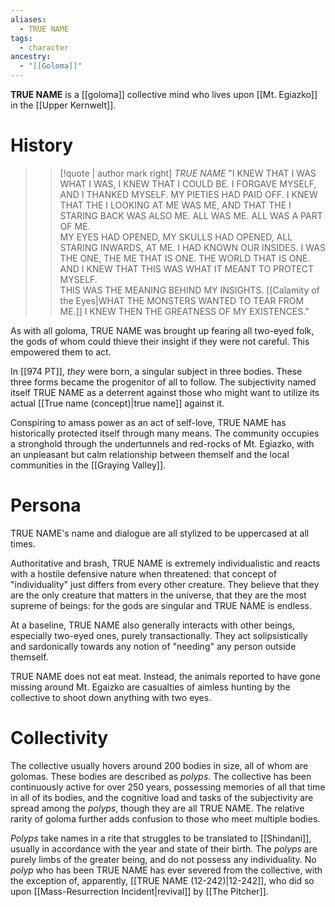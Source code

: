 ```yaml
---
aliases:
  - TRUE NAME
tags:
  - character
ancestry:
  - "[[Goloma]]"
---
```

**TRUE NAME** is a [[goloma]] collective mind who lives upon [[Mt. Egiazko]] in the [[Upper Kernwelt]]. 
# History
>>[!quote | author mark right] *TRUE NAME*
>>"I KNEW THAT I WAS WHAT I WAS, I KNEW THAT I COULD BE. I FORGAVE MYSELF, AND I THANKED MYSELF. MY PIETIES HAD PAID OFF. I KNEW THAT THE I LOOKING AT ME WAS ME,  AND THAT THE I STARING BACK WAS ALSO ME. ALL WAS ME. ALL WAS A PART OF ME. <br>MY EYES HAD OPENED, MY SKULLS HAD OPENED, ALL STARING INWARDS, AT ME. I HAD KNOWN OUR INSIDES. I WAS THE ONE, THE ME THAT IS ONE. THE WORLD THAT IS ONE. AND I KNEW THAT THIS WAS WHAT IT MEANT TO PROTECT MYSELF. <br>THIS WAS THE MEANING BEHIND MY INSIGHTS. [[Calamity of the Eyes|WHAT THE MONSTERS WANTED TO TEAR FROM ME.]] I KNEW THEN THE GREATNESS OF MY EXISTENCES."

As with all goloma, TRUE NAME was brought up fearing all two-eyed folk, the gods of whom could thieve their insight if they were not careful. This empowered them to act.

In [[974 PT]], *they* were born, a singular subject in three bodies. These three forms became the progenitor of all to follow. The subjectivity named itself TRUE NAME as a deterrent against those who might want to utilize its actual [[True name (concept)|true name]] against it. 

Conspiring to amass power as an act of self-love, TRUE NAME has historically protected itself through many means. The community occupies a stronghold through the undertunnels and red-rocks of Mt. Egiazko, with an unpleasant but calm relationship between themself and the local communities in the [[Graying Valley]]. 

# Persona
TRUE NAME's name and dialogue are all stylized to be uppercased at all times.

Authoritative and brash, TRUE NAME is extremely individualistic and reacts with a hostile defensive nature when threatened: that concept of "individuality" just differs from every other creature. They believe that they are the only creature that matters in the universe, that they are the most supreme of beings: for the gods are singular and TRUE NAME is endless. 

At a baseline, TRUE NAME also generally interacts with other beings, especially two-eyed ones, purely transactionally. They act solipsistically and sardonically towards any notion of "needing" any person outside themself. 

TRUE NAME does not eat meat. Instead, the animals reported to have gone missing around Mt. Egaizko are casualties of aimless hunting by the collective to shoot down anything with two eyes.


# Collectivity
The collective usually hovers around 200 bodies in size, all of whom are golomas. These bodies are described as *polyps*. The collective has been continuously active for over 250 years, possessing memories of all that time in all of its bodies, and the cognitive load and tasks of the subjectivity are spread among the *polyps*, though they are all TRUE NAME. The relative rarity of goloma further adds confusion to those who meet multiple bodies.

*Polyps* take names in a rite that struggles to be translated to [[Shindani]], usually in accordance with the year and state of their birth. The *polyps* are purely limbs of the greater being, and do not possess any individuality. No *polyp* who has been TRUE NAME has ever severed from the collective, with the exception of, apparently, [[TRUE NAME (12-242)|12-242]], who did so upon [[Mass-Resurrection Incident|revival]] by [[The Pitcher]].
